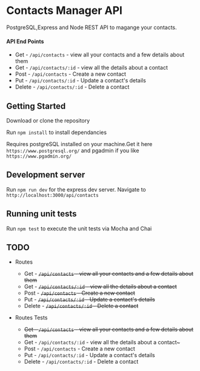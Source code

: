 # Contacts Manager API

PostgreSQL,Express and Node REST API to magange your contacts.


#### API End Points

* Get - `/api/contacts` - view all your contacts and a few details about them
* Get - `/api/contacts/:id` - view all the details about a contact 
* Post - `/api/contacts` - Create a new contact
* Put - `/api/contacts/:id` - Update a contact's details
* Delete - `/api/contacts/:id` - Delete a contact

## Getting Started

Download or clone the repository

Run `npm install` to install dependancies

Requires postgreSQL installed on your machine.Get it here `https://www.postgresql.org/` and pgadmin if you like `https://www.pgadmin.org/`

## Development server

Run `npm run dev` for the express dev server. Navigate to `http://localhost:3000/api/contacts`

## Running unit tests

Run `npm test` to execute the unit tests via Mocha and Chai

## TODO

* Routes
  - Get - ~~`/api/contacts` - view all your contacts and a few details about them~~
  - Get - ~~`/api/contacts/:id` - view all the details about a contact~~ 
  - Post - ~~`/api/contacts` - Create a new contact~~
  - Put - ~~`/api/contacts/:id` - Update a contact's details~~
  - Delete - ~~`/api/contacts/:id` - Delete a contact~~

  
* Routes Tests
  - ~~Get - `/api/contacts` - view all your contacts and a few details about them~~
  - Get - `/api/contacts/:id` - view all the details about a contact~
  - Post - `/api/contacts` - Create a new contact
  - Put - `/api/contacts/:id` - Update a contact's details
  - Delete - `/api/contacts/:id` - Delete a contact

